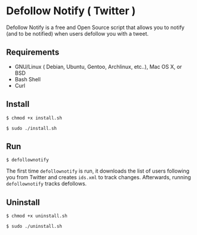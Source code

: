 Defollow Notify ( Twitter )
===========================

Defollow Notify is a free and Open Source script that allows you to notify (and to be notified) when users defollow you with a tweet.

Requirements
------------

* GNU/Linux ( Debian, Ubuntu, Gentoo, Archlinux, etc..), Mac OS X, or BSD
* Bash Shell
* Curl

Install
-------

`$ chmod +x install.sh`

`$ sudo ./install.sh`

Run
---

`$ defollownotify`

The first time `defollownotify` is run, it downloads the list of users following you from Twitter and creates `ids.xml` to track changes.
Afterwards, running `defollownotify` tracks defollows.

Uninstall
---------

`$ chmod +x uninstall.sh`

`$ sudo ./uninstall.sh`

